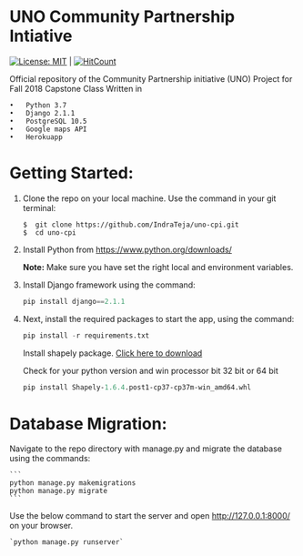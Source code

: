 # UNO Community Partnership Intiative 

[![License: MIT](https://img.shields.io/badge/License-MIT-yellow.svg)](https://opensource.org/licenses/MIT) | [![HitCount](http://hits.dwyl.io/IndraTeja/uno-cpi.svg)](http://hits.dwyl.io/IndraTeja/uno-cpi) 

Official repository of the Community Partnership initiative (UNO) Project for Fall 2018 Capstone Class Written in 

    •	Python 3.7
    •	Django 2.1.1
    •	PostgreSQL 10.5
    •	Google maps API
    •	Herokuapp


# Getting Started:

1. Clone the repo on your local machine. Use the command in your git terminal:
    ```
    $  git clone https://github.com/IndraTeja/uno-cpi.git
    $  cd uno-cpi
    ```

1.	Install Python from https://www.python.org/downloads/

    **Note:** Make sure you have set the right local and environment variables.

1.	Install Django framework using the command:

    ```python
    pip install django==2.1.1
    ```

1.	Next, install the required packages to start the app, using the command:

    ```python
    pip install -r requirements.txt
    ```

    Install shapely package. [Click here to download](https://www.lfd.uci.edu/~gohlke/pythonlibs/#shapely)
    
    Check for your python version and win processor bit 32 bit or 64 bit
    
    ```python
    pip install Shapely‑1.6.4.post1‑cp37‑cp37m‑win_amd64.whl
    ```

# Database Migration:

   Navigate to the repo directory with manage.py and migrate the database using the commands:

    ```
    python manage.py makemigrations
    python manage.py migrate
    ```
   Use the below command to start the server and open http://127.0.0.1:8000/ on your browser.
	
    `python manage.py runserver`


